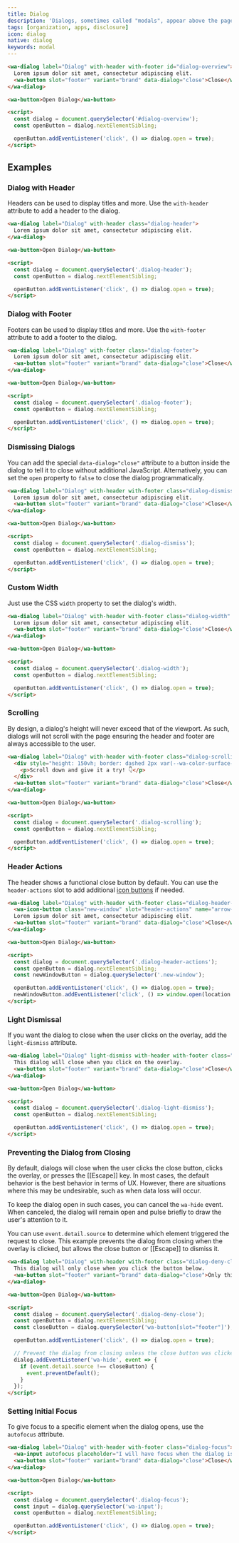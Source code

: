 ```yaml
---
title: Dialog
description: 'Dialogs, sometimes called "modals", appear above the page and require the user''s immediate attention.'
tags: [organization, apps, disclosure]
icon: dialog
native: dialog
keywords: modal
---
```


<!-- cspell:dictionaries lorem-ipsum -->

```html {.example}
<wa-dialog label="Dialog" with-header with-footer id="dialog-overview">
  Lorem ipsum dolor sit amet, consectetur adipiscing elit.
  <wa-button slot="footer" variant="brand" data-dialog="close">Close</wa-button>
</wa-dialog>

<wa-button>Open Dialog</wa-button>

<script>
  const dialog = document.querySelector('#dialog-overview');
  const openButton = dialog.nextElementSibling;

  openButton.addEventListener('click', () => dialog.open = true);
</script>
```

## Examples

### Dialog with Header

Headers can be used to display titles and more. Use the `with-header` attribute to add a header to the dialog.

```html {.example}
<wa-dialog label="Dialog" with-header class="dialog-header">
  Lorem ipsum dolor sit amet, consectetur adipiscing elit.
</wa-dialog>

<wa-button>Open Dialog</wa-button>

<script>
  const dialog = document.querySelector('.dialog-header');
  const openButton = dialog.nextElementSibling;

  openButton.addEventListener('click', () => dialog.open = true);
</script>
```

### Dialog with Footer

Footers can be used to display titles and more. Use the `with-footer` attribute to add a footer to the dialog.

```html {.example}
<wa-dialog label="Dialog" with-footer class="dialog-footer">
  Lorem ipsum dolor sit amet, consectetur adipiscing elit.
  <wa-button slot="footer" variant="brand" data-dialog="close">Close</wa-button>
</wa-dialog>

<wa-button>Open Dialog</wa-button>

<script>
  const dialog = document.querySelector('.dialog-footer');
  const openButton = dialog.nextElementSibling;

  openButton.addEventListener('click', () => dialog.open = true);
</script>
```

### Dismissing Dialogs

You can add the special `data-dialog="close"` attribute to a button inside the dialog to tell it to close without additional JavaScript. Alternatively, you can set the `open` property to `false` to close the dialog programmatically.

```html {.example}
<wa-dialog label="Dialog" with-header with-footer class="dialog-dismiss">
  Lorem ipsum dolor sit amet, consectetur adipiscing elit.
  <wa-button slot="footer" variant="brand" data-dialog="close">Close</wa-button>
</wa-dialog>

<wa-button>Open Dialog</wa-button>

<script>
  const dialog = document.querySelector('.dialog-dismiss');
  const openButton = dialog.nextElementSibling;

  openButton.addEventListener('click', () => dialog.open = true);
</script>
```

### Custom Width

Just use the CSS `width` property to set the dialog's width.

```html {.example}
<wa-dialog label="Dialog" with-header with-footer class="dialog-width" style="width: 50vw;">
  Lorem ipsum dolor sit amet, consectetur adipiscing elit.
  <wa-button slot="footer" variant="brand" data-dialog="close">Close</wa-button>
</wa-dialog>

<wa-button>Open Dialog</wa-button>

<script>
  const dialog = document.querySelector('.dialog-width');
  const openButton = dialog.nextElementSibling;

  openButton.addEventListener('click', () => dialog.open = true);
</script>
```

### Scrolling

By design, a dialog's height will never exceed that of the viewport. As such, dialogs will not scroll with the page ensuring the header and footer are always accessible to the user.

```html {.example}
<wa-dialog label="Dialog" with-header with-footer class="dialog-scrolling">
  <div style="height: 150vh; border: dashed 2px var(--wa-color-surface-border); padding: 0 1rem;">
    <p>Scroll down and give it a try! 👇</p>
  </div>
  <wa-button slot="footer" variant="brand" data-dialog="close">Close</wa-button>
</wa-dialog>

<wa-button>Open Dialog</wa-button>

<script>
  const dialog = document.querySelector('.dialog-scrolling');
  const openButton = dialog.nextElementSibling;

  openButton.addEventListener('click', () => dialog.open = true);
</script>
```

### Header Actions

The header shows a functional close button by default. You can use the `header-actions` slot to add additional [icon buttons](/docs/components/icon-button) if needed.

```html {.example}
<wa-dialog label="Dialog" with-header with-footer class="dialog-header-actions">
  <wa-icon-button class="new-window" slot="header-actions" name="arrow-up-right-from-square" variant="solid"></wa-icon-button>
  Lorem ipsum dolor sit amet, consectetur adipiscing elit.
  <wa-button slot="footer" variant="brand" data-dialog="close">Close</wa-button>
</wa-dialog>

<wa-button>Open Dialog</wa-button>

<script>
  const dialog = document.querySelector('.dialog-header-actions');
  const openButton = dialog.nextElementSibling;
  const newWindowButton = dialog.querySelector('.new-window');

  openButton.addEventListener('click', () => dialog.open = true);
  newWindowButton.addEventListener('click', () => window.open(location.href));
</script>
```

### Light Dismissal

If you want the dialog to close when the user clicks on the overlay, add the `light-dismiss` attribute.

```html {.example}
<wa-dialog label="Dialog" light-dismiss with-header with-footer class="dialog-light-dismiss">
  This dialog will close when you click on the overlay.
  <wa-button slot="footer" variant="brand" data-dialog="close">Close</wa-button>
</wa-dialog>

<wa-button>Open Dialog</wa-button>

<script>
  const dialog = document.querySelector('.dialog-light-dismiss');
  const openButton = dialog.nextElementSibling;

  openButton.addEventListener('click', () => dialog.open = true);
</script>
```

### Preventing the Dialog from Closing

By default, dialogs will close when the user clicks the close button, clicks the overlay, or presses the [[Escape]] key. In most cases, the default behavior is the best behavior in terms of UX. However, there are situations where this may be undesirable, such as when data loss will occur.

To keep the dialog open in such cases, you can cancel the `wa-hide` event. When canceled, the dialog will remain open and pulse briefly to draw the user's attention to it.

You can use `event.detail.source` to determine which element triggered the request to close. This example prevents the dialog from closing when the overlay is clicked, but allows the close button or [[Escape]] to dismiss it.

```html {.example}
<wa-dialog label="Dialog" with-header with-footer class="dialog-deny-close">
  This dialog will only close when you click the button below.
  <wa-button slot="footer" variant="brand" data-dialog="close">Only this button will close it</wa-button>
</wa-dialog>

<wa-button>Open Dialog</wa-button>

<script>
  const dialog = document.querySelector('.dialog-deny-close');
  const openButton = dialog.nextElementSibling;
  const closeButton = dialog.querySelector('wa-button[slot="footer"]');

  openButton.addEventListener('click', () => dialog.open = true);

  // Prevent the dialog from closing unless the close button was clicked
  dialog.addEventListener('wa-hide', event => {
    if (event.detail.source !== closeButton) {
      event.preventDefault();
    }
  });
</script>
```

### Setting Initial Focus

To give focus to a specific element when the dialog opens, use the `autofocus` attribute.

```html {.example}
<wa-dialog label="Dialog" with-header with-footer class="dialog-focus">
  <wa-input autofocus placeholder="I will have focus when the dialog is opened"></wa-input>
  <wa-button slot="footer" variant="brand" data-dialog="close">Close</wa-button>
</wa-dialog>

<wa-button>Open Dialog</wa-button>

<script>
  const dialog = document.querySelector('.dialog-focus');
  const input = dialog.querySelector('wa-input');
  const openButton = dialog.nextElementSibling;

  openButton.addEventListener('click', () => dialog.open = true);
</script>
```
